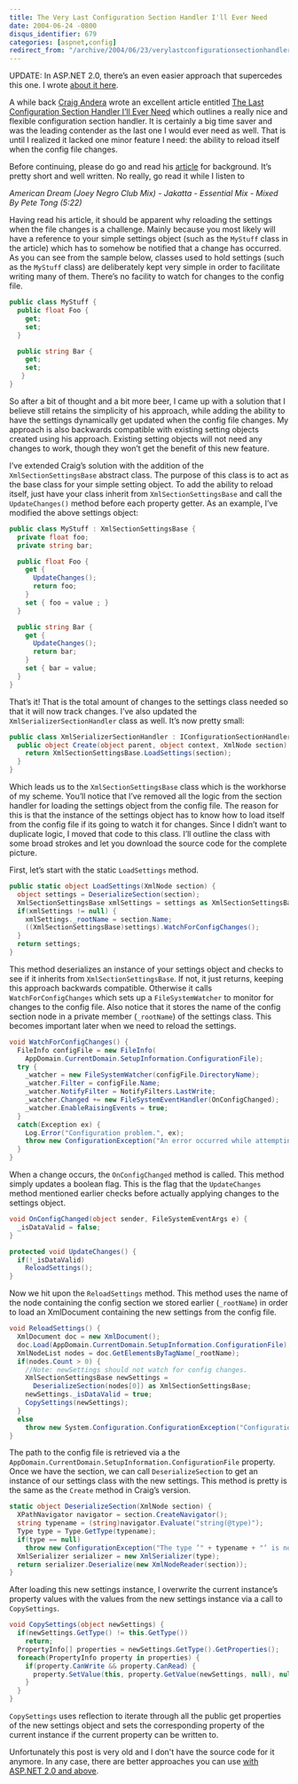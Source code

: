 ```yaml
---
title: The Very Last Configuration Section Handler I'll Ever Need
date: 2004-06-24 -0800
disqus_identifier: 679
categories: [aspnet,config]
redirect_from: "/archive/2004/06/23/verylastconfigurationsectionhandler.aspx/"
---
```


UPDATE: In ASP.NET 2.0, there’s an even easier approach that supercedes this one. I wrote [about it here](https://haacked.com/archive/2007/03/12/custom-configuration-sections-in-3-easy-steps.aspx "configuration in asp.net 2.0").

A while back [Craig Andera](http://pluralsight.com/blogs/craig/default.aspx "Craig Andera’s Blog") wrote an excellent article entitled [The Last Configuration Section Handler I’ll Ever Need](http://www.pluralsight.com/wiki/default.aspx/Craig/XmlSerializerSectionHandler.html) which outlines a really nice and flexible configuration section handler. It is certainly a big time saver and was the leading contender as the last one I would ever need as well. That is until I realized it lacked one minor feature I need: the ability to reload itself when the config file changes.

Before continuing, please do go and read his [article](http://www.pluralsight.com/wiki/default.aspx/Craig/XmlSerializerSectionHandler.html "The Last Configuration Section Handler") for background. It’s pretty short and well written. No really, go read it while I listen to

_American Dream (Joey Negro Club Mix) - Jakatta - Essential Mix - Mixed By Pete Tong (5:22)_

Having read his article, it should be apparent why reloading the settings when the file changes is a challenge. Mainly because you most
likely will have a reference to your simple settings object (such as the `MyStuff` class in the article) which has to somehow be notified that a change has occurred. As you can see from the sample below, classes used to hold settings (such as the `MyStuff` class) are deliberately kept very simple in order to facilitate writing many of them. There’s no facility to watch for changes to the config file.

```csharp
public class MyStuff {
  public float Foo {
    get;
    set;
  }

  public string Bar {
    get;
    set;
   }
}
```

So after a bit of thought and a bit more beer, I came up with a solution that I believe still retains the simplicity of his approach, while adding the ability to have the settings dynamically get updated when the config file changes. My approach is also backwards compatible with existing setting objects created using his approach. Existing setting objects will not need any changes to work, though they won’t get the benefit of this new feature.

I’ve extended Craig’s solution with the addition of the `XmlSectionSettingsBase` abstract class. The purpose of this class is to
act as the base class for your simple setting object. To add the ability to reload itself, just have your class inherit from
`XmlSectionSettingsBase` and call the `UpdateChanges()` method before each property getter. As an example, I’ve modified the above settings object:

```csharp
public class MyStuff : XmlSectionSettingsBase {
  private float foo;
  private string bar;

  public float Foo {
    get {
      UpdateChanges();
      return foo;
    }
    set { foo = value ; }
  }

  public string Bar {
    get {
      UpdateChanges();
      return bar;
    }
    set { bar = value;
  }
}
```

That’s it! That is the total amount of changes to the settings class needed so that it will now track changes. I’ve also updated the
`XmlSerializerSectionHandler` class as well. It’s now pretty small:

```csharp
public class XmlSerializerSectionHandler : IConfigurationSectionHandler {
  public object Create(object parent, object context, XmlNode section)  {
    return XmlSectionSettingsBase.LoadSettings(section);
  }
}
```

Which leads us to the `XmlSectionSettingsBase` class which is the workhorse of my scheme. You’ll notice that I’ve removed all the logic
from the section handler for loading the settings object from the config file. The reason for this is that the instance of the settings object has to know how to load itself from the config file if its going to watch it for changes. Since I didn’t want to duplicate logic, I moved that code to this class. I’ll outline the class with some broad strokes and let you download the source code for the complete picture.

First, let’s start with the static `LoadSettings` method.

```csharp
public static object LoadSettings(XmlNode section) {
  object settings = DeserializeSection(section);
  XmlSectionSettingsBase xmlSettings = settings as XmlSectionSettingsBase;
  if(xmlSettings != null) {
    xmlSettings._rootName = section.Name;
    ((XmlSectionSettingsBase)settings).WatchForConfigChanges();
  }
  return settings;
}
```

This method deserializes an instance of your settings object and checks to see if it inherits from `XmlSectionSettingsBase`. If not, it just returns, keeping this approach backwards compatible. Otherwise it calls `WatchForConfigChanges` which sets up a `FileSystemWatcher` to monitor for changes to the config file. Also notice that it stores the name of the config section node in a private member (`_rootName`) of the settings class. This becomes important later when we need to reload the settings.

```csharp
void WatchForConfigChanges() {
  FileInfo configFile = new FileInfo(
    AppDomain.CurrentDomain.SetupInformation.ConfigurationFile);
  try {
    _watcher = new FileSystemWatcher(configFile.DirectoryName);
    _watcher.Filter = configFile.Name;
    _watcher.NotifyFilter = NotifyFilters.LastWrite;
    _watcher.Changed += new FileSystemEventHandler(OnConfigChanged);
    _watcher.EnableRaisingEvents = true;
  }
  catch(Exception ex) {
    Log.Error("Configuration problem.", ex);
    throw new ConfigurationException("An error occurred while attempting to watch for file system changes.", ex);
  }
}
```

When a change occurs, the `OnConfigChanged` method is called. This method simply updates a boolean flag. This is the flag that the `UpdateChanges` method mentioned earlier checks before actually applying changes to the settings object.

```csharp
void OnConfigChanged(object sender, FileSystemEventArgs e) {
  _isDataValid = false;
}

protected void UpdateChanges() {
  if(!_isDataValid)
    ReloadSettings();
}
```

Now we hit upon the `ReloadSettings` method. This method uses the name of the node containing the config section we stored earlier
(`_rootName`) in order to load an XmlDocument containing the new settings from the config file.

```csharp
void ReloadSettings() {
  XmlDocument doc = new XmlDocument();
  doc.Load(AppDomain.CurrentDomain.SetupInformation.ConfigurationFile);
  XmlNodeList nodes = doc.GetElementsByTagName(_rootName);
  if(nodes.Count > 0) {
    //Note: newSettings should not watch for config changes.
    XmlSectionSettingsBase newSettings =
      DeserializeSection(nodes[0]) as XmlSectionSettingsBase;
    newSettings._isDataValid = true;
    CopySettings(newSettings);
  }
  else
    throw new System.Configuration.ConfigurationException("Configuration section " + _rootName + " not found.");
}
```

The path to the config file is retrieved via a the `AppDomain.CurrentDomain.SetupInformation.ConfigurationFile` property.
Once we have the section, we can call `DeserializeSection` to get an instance of our settings class with the new settings. This method is pretty is the same as the `Create` method in Craig’s version.

```csharp
static object DeserializeSection(XmlNode section) {
  XPathNavigator navigator = section.CreateNavigator();
  string typename = (string)navigator.Evaluate("string(@type)");
  Type type = Type.GetType(typename);
  if(type == null)
    throw new ConfigurationException("The type ’" + typename + "’ is not a valid type. Double check the type parameter.");
  XmlSerializer serializer = new XmlSerializer(type);
  return serializer.Deserialize(new XmlNodeReader(section));
}
```

After loading this new settings instance, I overwrite the current instance’s property values with the values from the new settings
instance via a call to `CopySettings`.

```csharp
void CopySettings(object newSettings) {
  if(newSettings.GetType() != this.GetType())
    return;
  PropertyInfo[] properties = newSettings.GetType().GetProperties();
  foreach(PropertyInfo property in properties) {
    if(property.CanWrite && property.CanRead) {
      property.SetValue(this, property.GetValue(newSettings, null), null);
    }
  }
}
```

`CopySettings` uses reflection to iterate through all the public get properties of the new settings object and sets the corresponding
property of the current instance if the current property can be written to.

Unfortunately this post is very old and I don't have the source code for it anymore. In any case, there are better approaches you can use [with ASP.NET 2.0 and above](https://haacked.com/archive/2007/03/12/custom-configuration-sections-in-3-easy-steps.aspx).
